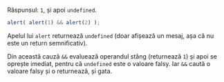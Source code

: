 Răspunsul: `1`, și apoi `undefined`.

```js run
alert( alert(1) && alert(2) );
```

Apelul lui `alert` returnează `undefined` (doar afișează un mesaj, așa că nu este un return semnificativ).

Din această cauză `&&` evaluează operandul stâng (returnează `1`) și apoi se oprește imediat, pentru că `undefined` este o valoare falsy. Iar `&&` caută o valoare falsy și o returnează, și gata.